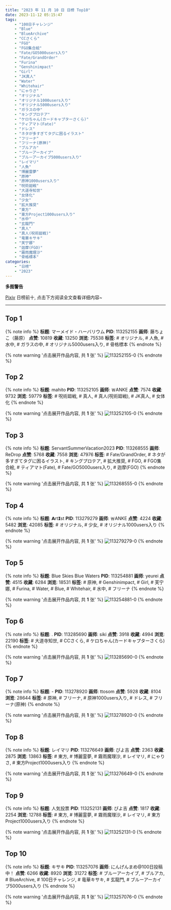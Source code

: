 ```yaml
---
title: "2023 年 11 月 10 日 日榜 Top10"
date: 2023-11-12 05:15:47
tags:
    - "100日チャレンジ"
    - "Blue"
    - "BlueArchive"
    - "CCさくら"
    - "FGO"
    - "FGO集合絵"
    - "Fate/GO5000users入り"
    - "Fate/GrandOrder"
    - "Furina"
    - "Genshinimpact"
    - "Girl"
    - "JK真人"
    - "Water"
    - "Whitehair"
    - "にゃりさ"
    - "オリジナル"
    - "オリジナル1000users入り"
    - "オリジナル5000users入り"
    - "ガラスの中"
    - "キングプロテア"
    - "ケロちゃん(カードキャプターさくら)"
    - "ティアマト(Fate)"
    - "ドレス"
    - "ネタが多すぎてタグに困るイラスト"
    - "フリーナ"
    - "フリーナ(原神)"
    - "ブルアカ"
    - "ブルーアーカイブ"
    - "ブルーアーカイブ5000users入り"
    - "レイマリ"
    - "人魚"
    - "博麗霊夢"
    - "原神"
    - "原神1000users入り"
    - "呪術廻戦"
    - "大道寺知世"
    - "女体化"
    - "少女"
    - "拡大推奨"
    - "東方"
    - "東方Project1000users入り"
    - "水中"
    - "玄龍門"
    - "真人"
    - "真人(呪術廻戦)"
    - "竜華キサキ"
    - "芙宁娜"
    - "迦摩(FGO)"
    - "霧雨魔理沙"
    - "骨格標本"
categories:
    - "日榜"
    - "2023"
---
```


<i class="fa fa-triangle-exclamation"></i>**多图警告**<i class="fa fa-triangle-exclamation"></i>

[Pixiv](https://www.pixiv.net/) 日榜前十, 点击下方阅读全文查看详细内容~

<!-- more -->

---

## Top 1

{% note info %}
**标题**: マーメイド・ハーバリウム
**PID**: 113252155 **画师**: 藤ちょこ（藤原）
**点赞**: 10819 **收藏**: 13250 **浏览**: 75538
**标签**: # オリジナル, # 人魚, # 水中, # ガラスの中, # オリジナル5000users入り, # 骨格標本
{% endnote %}

{% note warning '点击展开作品内容, 共 **1** 张' %}
![113252155-0](https://i.pixiv.re/img-original/img/2023/11/09/00/00/16/113252155_p0.png)
{% endnote %}

## Top 2

{% note info %}
**标题**: mahito
**PID**: 113252105 **画师**: ￦ANKE
**点赞**: 7574 **收藏**: 9732 **浏览**: 59779
**标签**: # 呪術廻戦, # 真人, # 真人(呪術廻戦), # JK真人, # 女体化
{% endnote %}

{% note warning '点击展开作品内容, 共 **1** 张' %}
![113252105-0](https://i.pixiv.re/img-original/img/2023/11/09/00/00/08/113252105_p0.jpg)
{% endnote %}

## Top 3

{% note info %}
**标题**: ServantSummerVacation2023
**PID**: 113268555 **画师**: ReDrop
**点赞**: 5768 **收藏**: 7558 **浏览**: 47976
**标签**: # Fate/GrandOrder, # ネタが多すぎてタグに困るイラスト, # キングプロテア, # 拡大推奨, # FGO, # FGO集合絵, # ティアマト(Fate), # Fate/GO5000users入り, # 迦摩(FGO)
{% endnote %}

{% note warning '点击展开作品内容, 共 **1** 张' %}
![113268555-0](https://i.pixiv.re/img-original/img/2023/11/09/19/25/57/113268555_p0.jpg)
{% endnote %}

## Top 4

{% note info %}
**标题**: 𝗔rt𝗜st
**PID**: 113279279 **画师**: ￦ANKE
**点赞**: 4224 **收藏**: 5482 **浏览**: 42085
**标签**: # オリジナル, # 少女, # オリジナル1000users入り
{% endnote %}

{% note warning '点击展开作品内容, 共 **1** 张' %}
![113279279-0](https://i.pixiv.re/img-original/img/2023/11/10/02/20/38/113279279_p0.jpg)
{% endnote %}

## Top 5

{% note info %}
**标题**: Blue Skies Blue Waters
**PID**: 113254881 **画师**: yeurei
**点赞**: 4515 **收藏**: 6284 **浏览**: 18531
**标签**: # 原神, # Genshinimpact, # Girl, # 芙宁娜, # Furina, # Water, # Blue, # Whitehair, # 水中, # フリーナ
{% endnote %}

{% note warning '点击展开作品内容, 共 **1** 张' %}
![113254881-0](https://i.pixiv.re/img-original/img/2023/11/09/01/46/59/113254881_p0.png)
{% endnote %}

## Top 6

{% note info %}
**标题**: .
**PID**: 113285690 **画师**: siki
**点赞**: 3918 **收藏**: 4994 **浏览**: 22190
**标签**: # 大道寺知世, # CCさくら, # ケロちゃん(カードキャプターさくら)
{% endnote %}

{% note warning '点击展开作品内容, 共 **1** 张' %}
![113285690-0](https://i.pixiv.re/img-original/img/2023/11/10/12/04/40/113285690_p0.jpg)
{% endnote %}

## Top 7

{% note info %}
**标题**: -
**PID**: 113278920 **画师**: ttosom
**点赞**: 5928 **收藏**: 8104 **浏览**: 28644
**标签**: # 原神, # フリーナ, # 原神1000users入り, # ドレス, # フリーナ(原神)
{% endnote %}

{% note warning '点击展开作品内容, 共 **1** 张' %}
![113278920-0](https://i.pixiv.re/img-original/img/2023/11/10/01/54/10/113278920_p0.jpg)
{% endnote %}

## Top 8

{% note info %}
**标题**: レイマリ
**PID**: 113276649 **画师**: ぴよ吉
**点赞**: 2363 **收藏**: 2875 **浏览**: 13863
**标签**: # 東方, # 博麗霊夢, # 霧雨魔理沙, # レイマリ, # にゃりさ, # 東方Project1000users入り
{% endnote %}

{% note warning '点击展开作品内容, 共 **1** 张' %}
![113276649-0](https://i.pixiv.re/img-original/img/2023/11/10/00/39/39/113276649_p0.jpg)
{% endnote %}

## Top 9

{% note info %}
**标题**: 人気投票
**PID**: 113252131 **画师**: ぴよ吉
**点赞**: 1817 **收藏**: 2254 **浏览**: 12788
**标签**: # 東方, # 博麗霊夢, # 霧雨魔理沙, # レイマリ, # 東方Project1000users入り
{% endnote %}

{% note warning '点击展开作品内容, 共 **1** 张' %}
![113252131-0](https://i.pixiv.re/img-original/img/2023/11/09/00/00/12/113252131_p0.jpg)
{% endnote %}

## Top 10

{% note info %}
**标题**: キサキ
**PID**: 113257076 **画师**: にんげんまめ@100日投稿中！
**点赞**: 6266 **收藏**: 8920 **浏览**: 31272
**标签**: # ブルーアーカイブ, # ブルアカ, # BlueArchive, # 100日チャレンジ, # 竜華キサキ, # 玄龍門, # ブルーアーカイブ5000users入り
{% endnote %}

{% note warning '点击展开作品内容, 共 **1** 张' %}
![113257076-0](https://i.pixiv.re/img-original/img/2023/11/09/05/17/29/113257076_p0.png)
{% endnote %}
